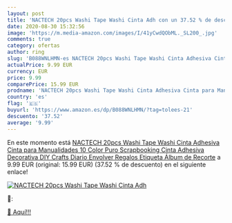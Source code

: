 ```yaml
---
layout: post
title: 'NACTECH 20pcs Washi Tape Washi Cinta Adh con un 37.52 % de descuento'
date: 2020-08-30 15:32:56
image: 'https://m.media-amazon.com/images/I/41yCwdQObML._SL200_.jpg'
comments: true
category: ofertas
author: ring
slug: 'B088WNLHMN-es NACTECH 20pcs Washi Tape Washi Cinta Adhesiva Cinta para Manualidades 10 Color Puro Scrapbooking Cinta Adhesiva Decorativa DIY Crafts Diario Envolver Regalos Etiqueta Álbum de Recorte'
actualPrice: 9.99 EUR
currency: EUR
price: 9.99
comparePrice: 15.99 EUR
prodname: 'NACTECH 20pcs Washi Tape Washi Cinta Adhesiva Cinta para Manualidades 10 Color Puro Scrapbooking Cinta Adhesiva Decorativa DIY Crafts Diario Envolver Regalos Etiqueta Álbum de Recorte'
country: 'es'
flag: '🇪🇸'
buyurl: 'https://www.amazon.es/dp/B088WNLHMN/?tag=tolees-21'
descuento: '37.52'
average: '9.99'
---
```


En este momento está [NACTECH 20pcs Washi Tape Washi Cinta Adhesiva Cinta para Manualidades 10 Color Puro Scrapbooking Cinta Adhesiva Decorativa DIY Crafts Diario Envolver Regalos Etiqueta Álbum de Recorte](https://www.amazon.es/dp/B088WNLHMN/?tag=tolees-21) a 9.99 EUR (original: 15.99 EUR) (37.52 %  de descuento) en el siguiente enlace!

[![NACTECH 20pcs Washi Tape Washi Cinta Adh](https://m.media-amazon.com/images/I/41yCwdQObML._SL200_.jpg)](https://www.amazon.es/dp/B088WNLHMN/?tag=tolees-21)

🔎:


[🛒 Aquí!!!](https://www.amazon.es/dp/B088WNLHMN/?tag=tolees-21)
